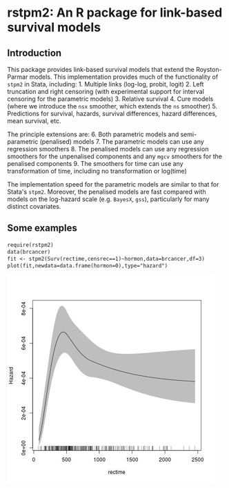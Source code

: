 rstpm2: An R package for link-based survival models
===================================================


Introduction
-----------

This package provides link-based survival models that extend the Royston-Parmar models. This implementation provides much of the functionality of `stpm2` in Stata, including:
    1. Multiple links (log-log, probit, logit)
	2. Left truncation and right censoring (with experimental support for interval censoring for the parametric models)
	3. Relative survival
	4. Cure models (where we introduce the `nsx` smoother, which extends the `ns` smoother)
	5. Predictions for survival, hazards, survival differences, hazard differences, mean survival, etc.

The principle extensions are:
    6. Both parametric models and semi-parametric (penalised) models
    7. The parametric models can use any regression smoothers
	8. The penalised models can use any regression smoothers for the unpenalised components and any `mgcv` smoothers for the penalised components
	9. The smoothers for time can use any transformation of time, including no transformation or log(time)

The implementation speed for the parametric models are similar to that for Stata's `stpm2`. Moreover, the penalised models are fast compared with models on the log-hazard scale (e.g. `BayesX`, `gss`), particularly for many distinct covariates.


Some examples
-------------

<!-- require(rstpm2); data(brcancer); fit <- stpm2(Surv(rectime,censrec==1)~hormon,data=brcancer,df=3); jpeg(filename="~/src/R/rstpm2/inst/fig1-README.md.jpg"); plot(fit,newdata=data.frame(hormon=0),type="hazard"); dev.off() -->

```
require(rstpm2)
data(brcancer)
fit <- stpm2(Surv(rectime,censrec==1)~hormon,data=brcancer,df=3)
plot(fit,newdata=data.frame(hormon=0),type="hazard")
```

<!--img src="inst/fig1-README.md.jpg" alt="(Hazard plot)" style="width:304px;height:228px;"-->
<img src="inst/fig1-README.md.jpg" alt="(Hazard plot)">
